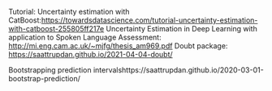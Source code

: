 Tutorial: Uncertainty estimation with CatBoost:https://towardsdatascience.com/tutorial-uncertainty-estimation-with-catboost-255805ff217e
Uncertainty Estimation in Deep Learning with application to Spoken Language Assessment: http://mi.eng.cam.ac.uk/~mjfg/thesis_am969.pdf
Doubt package: https://saattrupdan.github.io/2021-04-04-doubt/

Bootstrapping prediction intervalshttps://saattrupdan.github.io/2020-03-01-bootstrap-prediction/